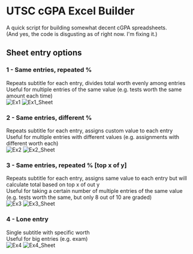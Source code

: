 # UTSC cGPA Excel Builder
A quick script for building somewhat decent cGPA spreadsheets. \
(And yes, the code is disgusting as of right now. I'm fixing it.)


## Sheet entry options
### 1 - Same entries, repeated %
Repeats subtitle for each entry, divides total worth evenly among entries \
Useful for multiple entries of the same value (e.g. tests worth the same amount each time)\
![Ex1](https://i.imgur.com/Ff4yTOF.png)
![Ex1_Sheet](https://i.imgur.com/3bxLtcp.png)

### 2 - Same entries, different %
Repeats subtitle for each entry, assigns custom value to each entry \
Useful for multiple entries with different values (e.g. assignments with different worth each)\
![Ex2](https://i.imgur.com/ZlhYvmE.png)
![Ex2_Sheet](https://i.imgur.com/uaE5PbC.png)


### 3 - Same entries, repeated % [top x of y]
Repeats subtitle for each entry, assigns same value to each entry but will calculate total based on top x of out y \
Useful for taking a certain number of multiple entries of the same value (e.g. tests worth the same, but only 8 out of 10 are graded)\
![Ex3](https://i.imgur.com/at741GL.png)
![Ex3_Sheet](https://i.imgur.com/nBJmHxX.png)

### 4 - Lone entry
Single subtitle with specific worth\
Useful for big entries (e.g. exam)\
![Ex4](https://i.imgur.com/GQH99uO.png)
![Ex4_Sheet](https://i.imgur.com/uN6oGov.png)
